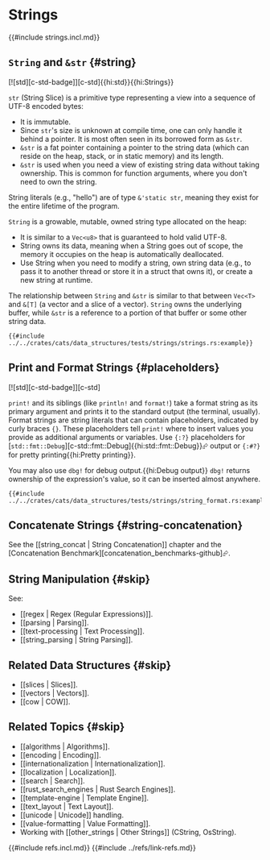 # Strings

{{#include strings.incl.md}}

## `String` and `&str` {#string}

[![std][c-std-badge]][c-std]{{hi:std}}{{hi:Strings}}

`str` (String Slice) is a primitive type representing a view into a sequence of UTF-8 encoded bytes:

- It is immutable.
- Since `str`'s size is unknown at compile time, one can only handle it behind a pointer. It is most often seen in its borrowed form as `&str`.
- `&str` is a fat pointer containing a pointer to the string data (which can reside on the heap, stack, or in static memory) and its length.
- `&str` is used when you need a view of existing string data without taking ownership. This is common for function arguments, where you don't need to own the string.

String literals (e.g., "hello") are of type `&'static str`, meaning they exist for the entire lifetime of the program.

`String` is a growable, mutable, owned string type allocated on the heap:

- It is similar to a `Vec<u8>` that is guaranteed to hold valid UTF-8.
- String owns its data, meaning when a String goes out of scope, the memory it occupies on the heap is automatically deallocated.
- Use String when you need to modify a string, own string data (e.g., to pass it to another thread or store it in a struct that owns it), or create a new string at runtime.

The relationship between `String` and `&str` is similar to that between `Vec<T>` and `&[T]` (a vector and a slice of a vector). `String` owns the underlying buffer, while `&str` is a reference to a portion of that buffer or some other string data.

```rust,editable
{{#include ../../crates/cats/data_structures/tests/strings/strings.rs:example}}
```

## Print and Format Strings {#placeholders}

[![std][c-std-badge]][c-std]

`print!` and its siblings (like `println!` and `format!`) take a format string as its primary argument and prints it to the standard output (the terminal, usually). Format strings are string literals that can contain placeholders, indicated by curly braces `{}`. These placeholders tell `print!` where to insert values you provide as additional arguments or variables. Use `{:?}` placeholders for [`std::fmt::Debug`][c-std::fmt::Debug]{{hi:std::fmt::Debug}}⮳ output or `{:#?}` for pretty printing{{hi:Pretty printing}}.

You may also use `dbg!` for debug output.{{hi:Debug output}} `dbg!` returns ownership of the expression's value, so it can be inserted almost anywhere.

```rust,editable
{{#include ../../crates/cats/data_structures/tests/strings/string_format.rs:example}}
```

## Concatenate Strings {#string-concatenation}

See the [[string_concat | String Concatenation]] chapter and the [Concatenation Benchmark][concatenation_benchmarks-github]⮳.

## String Manipulation {#skip}

See:

- [[regex | Regex (Regular Expressions)]].
- [[parsing | Parsing]].
- [[text-processing | Text Processing]].
- [[string_parsing | String Parsing]].

## Related Data Structures {#skip}

- [[slices | Slices]].
- [[vectors | Vectors]].
- [[cow | COW]].

## Related Topics {#skip}

- [[algorithms | Algorithms]].
- [[encoding | Encoding]].
- [[internationalization | Internationalization]].
- [[localization | Localization]].
- [[search | Search]].
- [[rust_search_engines | Rust Search Engines]].
- [[template-engine | Template Engine]].
- [[text_layout | Text Layout]].
- [[unicode | Unicode]] handling.
- [[value-formatting | Value Formatting]].
- Working with [[other_strings | Other Strings]] (CString, OsString).

{{#include refs.incl.md}}
{{#include ../refs/link-refs.md}}

<div class="hidden">
</div>
